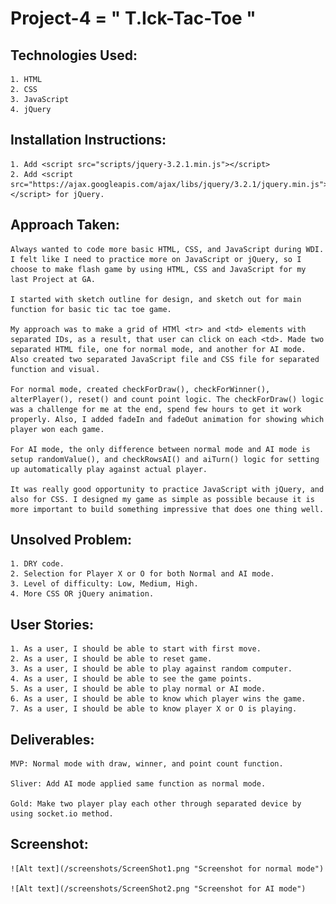 # Project-4 = " T.Ick-Tac-Toe "

## Technologies Used:

    1. HTML
    2. CSS
    3. JavaScript
    4. jQuery

## Installation Instructions:

    1. Add <script src="scripts/jquery-3.2.1.min.js"></script>
    2. Add <script src="https://ajax.googleapis.com/ajax/libs/jquery/3.2.1/jquery.min.js"></script> for jQuery.

## Approach Taken:

    Always wanted to code more basic HTML, CSS, and JavaScript during WDI. I felt like I need to practice more on JavaScript or jQuery, so I choose to make flash game by using HTML, CSS and JavaScript for my last Project at GA.

    I started with sketch outline for design, and sketch out for main function for basic tic tac toe game.

    My approach was to make a grid of HTMl <tr> and <td> elements with separated IDs, as a result, that user can click on each <td>. Made two separated HTML file, one for normal mode, and another for AI mode. Also created two separated JavaScript file and CSS file for separated function and visual.

    For normal mode, created checkForDraw(), checkForWinner(), alterPlayer(), reset() and count point logic. The checkForDraw() logic was a challenge for me at the end, spend few hours to get it work properly. Also, I added fadeIn and fadeOut animation for showing which player won each game.

    For AI mode, the only difference between normal mode and AI mode is setup randomValue(), and checkRowsAI() and aiTurn() logic for setting up automatically play against actual player.

    It was really good opportunity to practice JavaScript with jQuery, and also for CSS. I designed my game as simple as possible because it is more important to build something impressive that does one thing well.

## Unsolved Problem:

    1. DRY code.
    2. Selection for Player X or O for both Normal and AI mode.
    3. Level of difficulty: Low, Medium, High.
    4. More CSS OR jQuery animation.

## User Stories:
    1. As a user, I should be able to start with first move.
    2. As a user, I should be able to reset game.
    3. As a user, I should be able to play against random computer.
    4. As a user, I should be able to see the game points.
    5. As a user, I should be able to play normal or AI mode.
    6. As a user, I should be able to know which player wins the game.
    7. As a user, I should be able to know player X or O is playing.

## Deliverables:

    MVP: Normal mode with draw, winner, and point count function.

    Sliver: Add AI mode applied same function as normal mode.

    Gold: Make two player play each other through separated device by using socket.io method.

## Screenshot:

    ![Alt text](/screenshots/ScreenShot1.png "Screenshot for normal mode")

    ![Alt text](/screenshots/ScreenShot2.png "Screenshot for AI mode")
